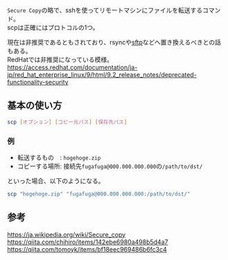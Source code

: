 `Secure Copy`の略で、sshを使ってリモートマシンにファイルを転送するコマンド。  
scpは正確にはプロトコルの1つ。

現在は非推奨であるともされており、rsyncや[sftp](/Unix/Command/sftp.md)などへ置き換えるべきとの話もある。  
RedHatでは非推奨になっている模様。  
https://access.redhat.com/documentation/ja-jp/red_hat_enterprise_linux/9/html/9.2_release_notes/deprecated-functionality-security

## 基本の使い方
```bash
scp [オプション] [コピー元パス] [保存先パス]
```

### 例
* 転送するもの　: `hogehoge.zip`
* コピーする場所: 接続先`fugafuga@000.000.000.000`の`/path/to/dst/`

といった場合、以下のようになる。
```bash
scp "hogehoge.zip" "fugafuga@000.000.000.000:/path/to/dst/"
```

## 参考
https://ja.wikipedia.org/wiki/Secure_copy  
https://qiita.com/chihiro/items/142ebe6980a498b5d4a7  
https://qiita.com/tomoyk/items/bf18eec969486b6fc3c4